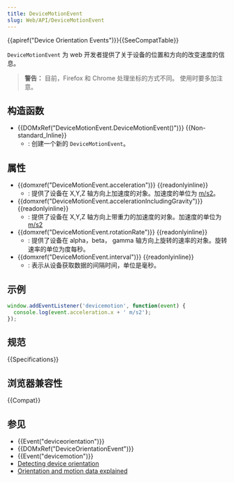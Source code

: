 ```yaml
---
title: DeviceMotionEvent
slug: Web/API/DeviceMotionEvent
---
```

{{apiref("Device Orientation Events")}}{{SeeCompatTable}}

`DeviceMotionEvent` 为 web 开发者提供了关于设备的位置和方向的改变速度的信息。

> **警告：** 目前，Firefox 和 Chrome 处理坐标的方式不同。 使用时要多加注意。

## 构造函数

- {{DOMxRef("DeviceMotionEvent.DeviceMotionEvent()")}} {{Non-standard_Inline}}
  - : 创建一个新的 `DeviceMotionEvent`。

## 属性

- {{domxref("DeviceMotionEvent.acceleration")}} {{readonlyinline}}
  - : 提供了设备在 X,Y,Z 轴方向上加速度的对象。加速度的单位为 [m/s2](https://en.wikipedia.org/wiki/Meter_per_second_squared)。
- {{domxref("DeviceMotionEvent.accelerationIncludingGravity")}} {{readonlyinline}}
  - : 提供了设备在 X,Y,Z 轴方向上带重力的加速度的对象。加速度的单位为 [m/s2](https://en.wikipedia.org/wiki/Meter_per_second_squared)
- {{domxref("DeviceMotionEvent.rotationRate")}} {{readonlyinline}}
  - : 提供了设备在 alpha，beta， gamma 轴方向上旋转的速率的对象。旋转速率的单位为度每秒。
- {{domxref("DeviceMotionEvent.interval")}} {{readonlyinline}}
  - : 表示从设备获取数据的间隔时间，单位是毫秒。

## 示例

```js
window.addEventListener('devicemotion', function(event) {
  console.log(event.acceleration.x + ' m/s2');
});
```

## 规范

{{Specifications}}

## 浏览器兼容性

{{Compat}}

## 参见

- {{Event("deviceorientation")}}
- {{DOMxRef("DeviceOrientationEvent")}}
- {{Event("devicemotion")}}
- [Detecting device orientation](/zh-CN/docs/WebAPI/Detecting_device_orientation)
- [Orientation and motion data explained](/en/DOM/Orientation_and_motion_data_explained)
